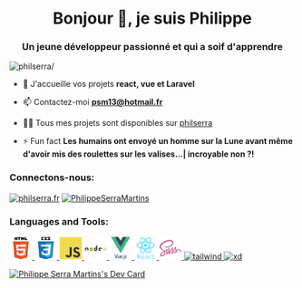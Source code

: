 <h1 align="center">Bonjour 👋, je suis Philippe</h1>

<h3 align="center">Un jeune développeur passionné et qui a soif d'apprendre </h3>
<p align="left"> <img src=https://komarev.com/ghpvc/?username=philserra alt=philserra/> </p>


- 💬 J'accueille vos projets **react, vue et Laravel**

- 📫 Contactez-moi **psm13@hotmail.fr**

- 👨‍💻 Tous mes projets sont disponibles sur [philserra](https://github.com/philserra?tab=repositories)

- ⚡ Fun fact **Les humains ont envoyé un homme sur la Lune avant même d'avoir mis des roulettes sur les valises...| incroyable non ?!**

<h3 align="left">Connectons-nous:</h3>
<p align="left">
<a href="https://philserra.fr/" target="blank"><img align="center" src="https://cdn.jsdelivr.net/npm/simple-icons@3.0.1/icons/dev-dot-to.svg" alt="philserra.fr" height="30" width="40" /></a>
<a href="https://www.linkedin.com/in/philippe-serra-martins/" target="blank"><img align="center" src="https://cdn.jsdelivr.net/npm/simple-icons@3.0.1/icons/linkedin.svg" alt="PhilippeSerraMartins" height="30" width="40" /></a>

<h3 align="left">Languages and Tools:</h3>
<p align="left">
    <a href="https://www.w3.org/html/" target="_blank"> <img src="https://raw.githubusercontent.com/devicons/devicon/master/icons/html5/html5-original-wordmark.svg" alt="html5" width="40" height="40"/> </a>
    <a href="https://www.w3schools.com/css/" target="_blank"> <img src="https://raw.githubusercontent.com/devicons/devicon/master/icons/css3/css3-original-wordmark.svg" alt="css3" width="40" height="40"/> </a>
    <a href="https://developer.mozilla.org/en-US/docs/Web/JavaScript" target="_blank"> <img src="https://raw.githubusercontent.com/devicons/devicon/master/icons/javascript/javascript-original.svg" alt="javascript" width="40" height="40"/> </a>
      <a href="https://nodejs.org" target="_blank"> <img src="https://raw.githubusercontent.com/devicons/devicon/master/icons/nodejs/nodejs-original-wordmark.svg" alt="nodejs" width="40" height="40"/> </a>
      <a href="https://vuejs.org/" target="_blank"> <img src="https://raw.githubusercontent.com/devicons/devicon/master/icons/vuejs/vuejs-original-wordmark.svg" alt="vuejs" width="40" height="40"/> </a>
      <a href="https://reactjs.org/" target="_blank"> <img src="https://raw.githubusercontent.com/devicons/devicon/master/icons/react/react-original-wordmark.svg" alt="react" width="40" height="40"/> </a>
      <a href="https://sass-lang.com" target="_blank"> <img src="https://raw.githubusercontent.com/devicons/devicon/master/icons/sass/sass-original.svg" alt="sass" width="40" height="40"/> </a>
    <a href="https://tailwindcss.com/" target="_blank"> <img src="https://www.vectorlogo.zone/logos/tailwindcss/tailwindcss-icon.svg" alt="tailwind" width="40" height="40"/> </a>
    <a href="https://www.adobe.com/products/xd.html" target="_blank"> <img src="https://cdn.worldvectorlogo.com/logos/adobe-xd.svg" alt="xd" width="40" height="40"/> </a> 
    </p>

<a href="https://app.daily.dev/PhilSerra"><img src="https://api.daily.dev/devcards/02a1045696dc44988e44c20daf00f3a8.png?r=pcg" width="400" alt="Philippe Serra Martins's Dev Card"/></a>
